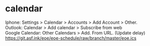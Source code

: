 # calendar
Iphone: Settings > Calendar > Accounts > Add Account > Other. \
Outlook: Calendar > Add calendar > Subscribe from web \
Google Calendar: Other Calendars > Add. From URL. (Update delay) \
https://git.asf.ink/eoe/eoe-schedule/raw/branch/master/eoe.ics
